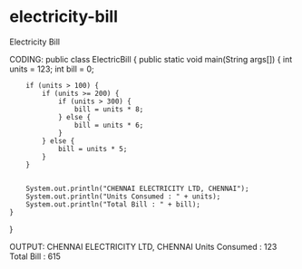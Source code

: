 # electricity-bill
Electricity Bill


CODING:
public class ElectricBill {
    public static void main(String args[]) {
        int units = 123;
        int bill = 0;


        if (units > 100) {
            if (units >= 200) {
                if (units > 300) {
                    bill = units * 8;
                } else {
                    bill = units * 6;
                }
            } else {
                bill = units * 5;
            }
        }


        System.out.println("CHENNAI ELECTRICITY LTD, CHENNAI");
        System.out.println("Units Consumed : " + units);
        System.out.println("Total Bill : " + bill);
    }
}


OUTPUT:
CHENNAI ELECTRICITY LTD, CHENNAI
Units Consumed : 123
Total Bill : 615

